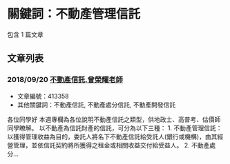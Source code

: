 # 關鍵詞：不動產管理信託

包含 1 篇文章

## 文章列表

### 2018/09/20 [不動產信託,曾榮耀老師](../../articles/413358_%E4%B8%8D%E5%8B%95%E7%94%A2%E4%BF%A1%E8%A8%97%2C%E6%9B%BE%E6%A6%AE%E8%80%80%E8%80%81%E5%B8%AB.md)
- 文章編號：413358
- 其他關鍵詞：不動產信託, 不動產處分信託, 不動產開發信託

各位同學好 本週專欄為各位說明不動產信託之類型，供地政士、高普考、估價師同學瞭解。 以不動產為信託財產的信託，可分為以下三種： 1. 不動產管理信託：以獲得管理收益為目的，委託人將名下不動產信託給受託人(銀行或機構)，由其經營管理，並依信託契約將所獲得之租金或相關收益交付給受益人。 2. 不動產處分...
